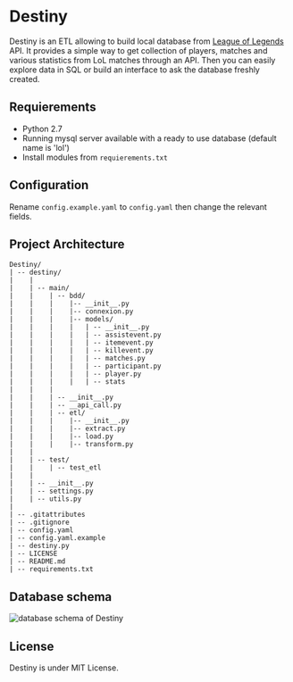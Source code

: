 # Destiny

Destiny is an ETL allowing to build local database from [League of Legends](http://na.leagueoflegends.com/) API. It provides a simple way to get collection of players, matches and various statistics from LoL matches through an API. Then you can easily explore data in SQL or build an interface to ask the database freshly created.

## Requierements

- Python 2.7
- Running mysql server available with a ready to use database (default name is 'lol')
- Install modules from `requierements.txt`

## Configuration

Rename `config.example.yaml` to `config.yaml` then change the relevant fields.


## Project Architecture

```
Destiny/
| -- destiny/
|    |
|    | -- main/
|    |    | -- bdd/
|    |    |    |-- __init__.py
|    |    |    |-- connexion.py
|    |    |    |-- models/
|    |    |    |   | -- __init__.py
|    |    |    |   | -- assistevent.py
|    |    |    |   | -- itemevent.py
|    |    |    |   | -- killevent.py
|    |    |    |   | -- matches.py
|    |    |    |   | -- participant.py
|    |    |    |   | -- player.py
|    |    |    |   | -- stats
|    |    |
|    |    | -- __init__.py
|    |    | -- __api_call.py
|    |    | -- etl/
|    |    |    |-- __init__.py
|    |    |    |-- extract.py
|    |    |    |-- load.py
|    |    |    |-- transform.py
|    |
|    | -- test/
|    |    | -- test_etl
|    |
|    | -- __init__.py
|    | -- settings.py
|    | -- utils.py
|
| -- .gitattributes
| -- .gitignore
| -- config.yaml
| -- config.yaml.example
| -- destiny.py
| -- LICENSE
| -- README.md
| -- requirements.txt
```
## Database schema

![database schema of Destiny](./doc/schema_database_destiny.png)

## License

Destiny is under MIT License.